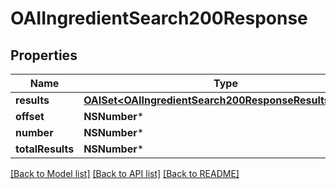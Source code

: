 # OAIIngredientSearch200Response

## Properties
Name | Type | Description | Notes
------------ | ------------- | ------------- | -------------
**results** | [**OAISet&lt;OAIIngredientSearch200ResponseResultsInner&gt;***](OAIIngredientSearch200ResponseResultsInner.md) |  | 
**offset** | **NSNumber*** |  | 
**number** | **NSNumber*** |  | 
**totalResults** | **NSNumber*** |  | 

[[Back to Model list]](../README.md#documentation-for-models) [[Back to API list]](../README.md#documentation-for-api-endpoints) [[Back to README]](../README.md)


